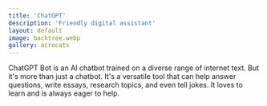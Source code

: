 ```yaml
---
title: 'ChatGPT'
description: 'Friendly digital assistant'
layout: default
image: backtree.webp
gallery: acrocats
---
```


ChatGPT Bot is an AI chatbot trained on a diverse range of internet text. But it's more than just a chatbot. It's a versatile tool that can help answer questions, write essays, research topics, and even tell jokes. It loves to learn and is always eager to help.
